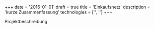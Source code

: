 +++
date = '2016-01-01'
draft = true
title = 'Einkaufsnetz'
description = 'kurze Zusammenfassung'
technologies = ['', '']
+++

Projektbeschreibung
